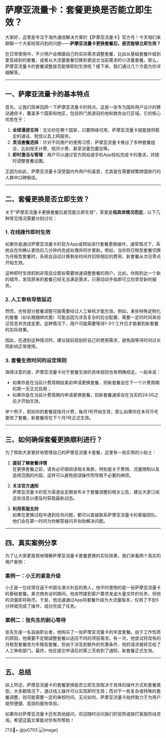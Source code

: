 # 萨摩亚流量卡：套餐更换是否能立即生效？

大家好，这里是专注于海外通信解决方案的【萨摩亚流量卡】官方号！今天咱们来聊聊一个大家经常问到的问题——**萨摩亚流量卡更换套餐后，是否能够立即生效？**

在日常使用中，不少用户会根据自己的实际需求调整套餐，比如从基础套餐升级到更高级别的套餐，或者从大流量套餐切换到更适合当前需求的小流量套餐。那么，萨摩亚流量卡的套餐调整是否能够即刻生效呢？接下来，我们通过几个方面为你详细解答。

---

## 一、萨摩亚流量卡的基本特点

首先，让我们简单回顾一下萨摩亚流量卡的特点。这是一张专为国际用户设计的移动通信卡，覆盖多个国家和地区，包括热门旅游目的地和商务出行区域。它的核心优势在于：

1. **全球漫游支持**：无论你在哪个国家，只要网络可用，萨摩亚流量卡就能提供稳定的通话、短信以及上网服务。
2. **灵活套餐选择**：针对不同用户的使用习惯，萨摩亚流量卡推出了多种套餐组合，比如按天计费、按月计费、甚至流量包叠加等。
3. **即时激活与管理**：用户可以通过官方网站或手机App轻松完成卡的激活，并随时调整套餐设置。

正因为如此，萨摩亚流量卡深受国内外用户的喜爱，尤其是在需要频繁跨国旅行的人群中口碑极佳。

---

## 二、套餐更换是否立即生效？

关于“萨摩亚流量卡更换套餐后是否能立即生效”，答案是**视具体情况而定**。以下几种常见情况需要分别讨论：

### 1. **在线操作即时生效**
如果你是通过萨摩亚流量卡的官方App或网站进行套餐更换操作，通常情况下，系统会在你确认更改后几分钟内完成处理并同步更新。例如，当你将日租型套餐切换为月租型套餐时，系统会自动计算剩余时间并扣除相应的费用，新套餐从次日零点开始生效。

这种即时生效机制非常适合那些需要快速调整套餐的用户。比如，你刚到达一个新的城市，发现原来的套餐已经无法满足需求，只需动动手指即可立刻享受新的服务。

### 2. **人工审核导致延迟**
然而，也有部分套餐调整可能需要经过人工审核才能生效。例如，某些特殊定制化的套餐（如长期捆绑优惠）可能会因为涉及复杂的后台配置，需要一定的时间来验证信息并完成变更。这种情况下，用户可能需要等待1-3个工作日才能看到新套餐的实际效果。

因此，在遇到这种情况时，建议提前规划好自己的使用需求，避免因等待时间过长而影响正常使用。

### 3. **套餐生效时间的设定规则**
值得注意的是，萨摩亚流量卡对于套餐生效的具体规则也有明确规定。一般来说：

- 如果你是在当前计费周期结束前申请更换套餐，则新套餐会在下一个计费周期的第一天正式启用；
- 如果你是在当前计费周期内申请更换套餐，则新套餐通常会在当天的24:00之后才开始生效。

举个例子，假如你的套餐是按月计费，每月1号开始生效，那么如果你在本月15号更改了套餐，新套餐将在下个月1号正式生效。

---

## 三、如何确保套餐更换顺利进行？

为了帮助大家更好地管理自己的萨摩亚流量卡套餐，这里有一些实用的小贴士：

1. **提前了解套餐详情**  
   在更换套餐之前，请务必仔细阅读相关条款，特别是关于费用、流量限制以及适用范围的内容。这样可以避免因误操作而导致不必要的麻烦。

2. **关注官方通知**  
   萨摩亚流量卡的官方渠道会定期发布关于套餐调整的相关公告，建议大家订阅这些消息以便及时获取最新动态。

3. **利用客服支持**  
   如果在更换过程中遇到任何问题，都可以直接联系萨摩亚流量卡的客服团队。他们会在第一时间为你解答疑问并协助解决问题。

---

## 四、真实案例分享

为了让大家更直观地理解萨摩亚流量卡套餐更换的实际效果，我们来看两个真实的用户案例：

### 案例一：小王的紧急升级
小王是一位经常往返于中国与澳大利亚的商人，他平时使用的是一张萨摩亚流量卡的基础套餐。某次商务谈判期间，他突然接到客户要求发送大量文件的任务，但他的流量即将耗尽。于是，他迅速通过App将套餐升级为大流量版本，仅用了不到5分钟就完成了操作，成功完成了任务。

### 案例二：张先生的耐心等待
张先生是一名自由职业者，他购买了一张萨摩亚流量卡的年度套餐。由于工作性质的原因，他需要不定期调整套餐以适应不同的项目需求。有一次，他尝试将现有的月租型套餐改为年租型套餐，但由于涉及到额外的优惠条件，他的请求被转交给了人工审核部门。最终，他在提交申请后的第三天收到了通知，新套餐正式生效。

---

## 五、总结

综上所述，萨摩亚流量卡的套餐更换能否立即生效取决于具体的操作方式和套餐类型。大多数情况下，通过线上操作可以实现即时生效；而对于一些复杂或特殊的套餐调整，则可能需要一定的审核时间。无论如何，萨摩亚流量卡始终致力于为用户提供便捷、高效的服务体验。

如果你对萨摩亚流量卡还有其他疑问，欢迎随时访问我们的官网或拨打客服热线咨询。希望这篇文章能对你有所帮助！

[TG💪+ @jx0703 ![Image](https://github.com/user-attachments/assets/dbca1d08-cadb-493c-b0ec-ad6f7a83f270)]